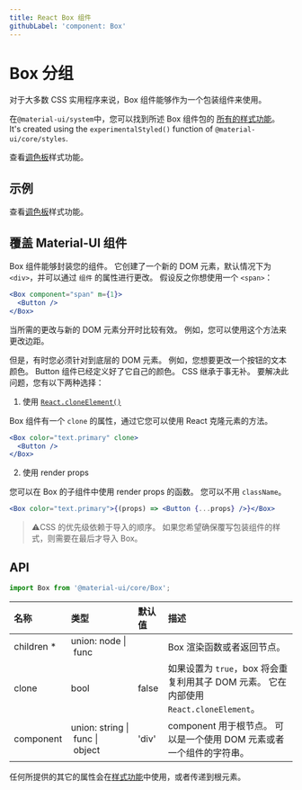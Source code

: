 ```yaml
---
title: React Box 组件
githubLabel: 'component: Box'
---
```


# Box 分组

<p class="description">对于大多数 CSS 实用程序来说，Box 组件能够作为一个包装组件来使用。</p>

在`@material-ui/system`中，您可以找到所述 Box 组件包的 [所有的样式功能](/system/basics/#all-inclusive)。 It's created using the `experimentalStyled()` function of `@material-ui/core/styles`.

查看[调色板](/system/palette/)样式功能。

## 示例

查看[调色板](/system/palette/)样式功能。

## 覆盖 Material-UI 组件

Box 组件能够封装您的组件。 它创建了一个新的 DOM 元素，默认情况下为 `<div>`，并可以通过 `组件` 的属性进行更改。 假设反之你想使用一个 `<span>`：

```jsx
<Box component="span" m={1}>
  <Button />
</Box>
```

当所需的更改与新的 DOM 元素分开时比较有效。 例如，您可以使用这个方法来更改边距。

但是，有时您必须针对到底层的 DOM 元素。 例如，您想要更改一个按钮的文本颜色。 Button 组件已经定义好了它自己的颜色。 CSS 继承于事无补。 要解决此问题，您有以下两种选择：

1. 使用 [`React.cloneElement()`](https://reactjs.org/docs/react-api.html#cloneelement)

Box 组件有一个 `clone` 的属性，通过它您可以使用 React 克隆元素的方法。

```jsx
<Box color="text.primary" clone>
  <Button />
</Box>
```

2. 使用 render props

您可以在 Box 的子组件中使用 render props 的函数。 您可以不用 `className`。

```jsx
<Box color="text.primary">{(props) => <Button {...props} />}</Box>
```

> ⚠️CSS 的优先级依赖于导入的顺序。 如果您希望确保覆写包装组件的样式，则需要在最后才导入 Box。

## API

```jsx
import Box from '@material-ui/core/Box';
```

| 名称                                                      | 类型                                                                                                                            | 默认值                                     | 描述                                                             |
|:------------------------------------------------------- |:----------------------------------------------------------------------------------------------------------------------------- |:--------------------------------------- |:-------------------------------------------------------------- |
| <span class="prop-name required">children&nbsp;*</span> | <span class="prop-type">union:&nbsp;node&nbsp;&#124;<br>&nbsp;func<br></span>                                     |                                         | Box 渲染函数或者返回节点。                                                |
| <span class="prop-name">clone</span>                    | <span class="prop-type">bool</span>                                                                                           | <span class="prop-default">false</span> | 如果设置为 `true`，box 将会重复利用其子 DOM 元素。 它在内部使用 `React.cloneElement`。 |
| <span class="prop-name">component</span>                | <span class="prop-type">union:&nbsp;string&nbsp;&#124;<br>&nbsp;func&nbsp;&#124;<br>&nbsp;object<br></span> | <span class="prop-default">'div'</span> | component 用于根节点。 可以是一个使用 DOM 元素或者一个组件的字符串。                     |

任何所提供的其它的属性会在[样式功能](/system/basics/#all-inclusive)中使用，或者传递到根元素。
